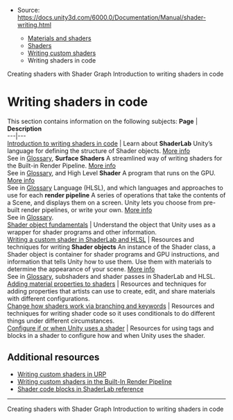 * Source: https://docs.unity3d.com/6000.0/Documentation/Manual/shader-writing.html

  * [Materials and shaders](https://docs.unity3d.com/6000.0/Documentation/Manual/materials-and-shaders.html)
  * [Shaders](https://docs.unity3d.com/6000.0/Documentation/Manual/Shaders.html)
  * [Writing custom shaders](https://docs.unity3d.com/6000.0/Documentation/Manual/writing-custom-shaders.html)
  * Writing shaders in code


[](https://docs.unity3d.com/6000.0/Documentation/Manual/shader-graph.html)
Creating shaders with Shader Graph
[](https://docs.unity3d.com/6000.0/Documentation/Manual/SL-ShadingLanguage.html)
Introduction to writing shaders in code
# Writing shaders in code
This section contains information on the following subjects:
**Page** | **Description**  
---|---  
[Introduction to writing shaders in code](https://docs.unity3d.com/6000.0/Documentation/Manual/SL-ShadingLanguage.html) | Learn about **ShaderLab** Unity’s language for defining the structure of Shader objects. [More info](https://docs.unity3d.com/6000.0/Documentation/Manual/SL-Shader.html)  
See in [Glossary](https://docs.unity3d.com/6000.0/Documentation/Manual/Glossary.html#ShaderLab), **Surface Shaders** A streamlined way of writing shaders for the Built-in Render Pipeline. [More info](https://docs.unity3d.com/6000.0/Documentation/Manual/SL-SurfaceShaders.html)  
See in [Glossary](https://docs.unity3d.com/6000.0/Documentation/Manual/Glossary.html#SurfaceShader), and High Level **Shader** A program that runs on the GPU. [More info](https://docs.unity3d.com/6000.0/Documentation/Manual/Shaders.html)  
See in [Glossary](https://docs.unity3d.com/6000.0/Documentation/Manual/Glossary.html#Shader) Language (HLSL), and which languages and approaches to use for each **render pipeline** A series of operations that take the contents of a Scene, and displays them on a screen. Unity lets you choose from pre-built render pipelines, or write your own. [More info](https://docs.unity3d.com/6000.0/Documentation/Manual/render-pipelines.html)  
See in [Glossary](https://docs.unity3d.com/6000.0/Documentation/Manual/Glossary.html#Renderpipeline).  
[Shader object fundamentals](https://docs.unity3d.com/6000.0/Documentation/Manual/shader-objects.html) | Understand the object that Unity uses as a wrapper for shader programs and other information.  
[Writing a custom shader in ShaderLab and HLSL](https://docs.unity3d.com/6000.0/Documentation/Manual/SL-landing.html) | Resources and techniques for writing **Shader objects** An instance of the Shader class, a Shader object is container for shader programs and GPU instructions, and information that tells Unity how to use them. Use them with materials to determine the appearance of your scene. [More info](https://docs.unity3d.com/6000.0/Documentation/Manual/shader-objects.html)  
See in [Glossary](https://docs.unity3d.com/6000.0/Documentation/Manual/Glossary.html#Shaderobject), subshaders and shader passes in ShaderLab and HLSL.  
[Adding material properties to shaders](https://docs.unity3d.com/6000.0/Documentation/Manual/writing-shader-change-properties.html) | Resources and techniques for adding properties that artists can use to create, edit, and share materials with different configurations.  
[Change how shaders work via branching and keywords](https://docs.unity3d.com/6000.0/Documentation/Manual/SL-MultipleProgramVariants.html) | Resources and techniques for writing shader code so it uses conditionals to do different things under different circumstances.  
[Configure if or when Unity uses a shader](https://docs.unity3d.com/6000.0/Documentation/Manual/writing-shader-tags.html) | Resources for using tags and blocks in a shader to configure how and when Unity uses the shader.  
## Additional resources
  * [Writing custom shaders in URP](https://docs.unity3d.com/6000.0/Documentation/Manual/urp/writing-custom-shaders-urp.html)
  * [Writing custom shaders in the Built-In Render Pipeline](https://docs.unity3d.com/6000.0/Documentation/Manual/writing-shaders-birp.html)
  * [Shader code blocks in ShaderLab reference](https://docs.unity3d.com/6000.0/Documentation/Manual/shader-shaderlab-code-blocks.html)


* * *
[](https://docs.unity3d.com/6000.0/Documentation/Manual/shader-graph.html)
Creating shaders with Shader Graph
[](https://docs.unity3d.com/6000.0/Documentation/Manual/SL-ShadingLanguage.html)
Introduction to writing shaders in code
